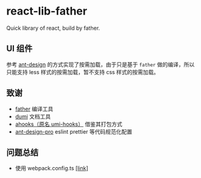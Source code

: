 # react-lib-father

Quick library of react, build by father.

## UI 组件

参考 [ant-design](https://github.com/ant-design/ant-design) 的方式实现了按需加载，由于只是基于 `father` 做的编译，所以只能支持 less 样式的按需加载，暂不支持 css 样式的按需加载。

## 致谢

- [father](https://github.com/umijs/father/tree/2.x) 编译工具
- [dumi](https://github.com/umijs/dumi) 文档工具
- [ahooks（原名 umi-hooks）](https://github.com/alibaba/hooks/tree/1.x) 借鉴其打包方式
- [ant-design-pro](https://github.com/ant-design/ant-design-pro) eslint prettier 等代码规范化配置

## 问题总结

- 使用 webpack.config.ts [[link]](https://webpack.js.org/configuration/configuration-languages/#typescript)
